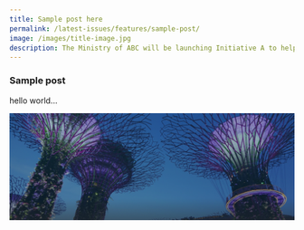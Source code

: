 ```yaml
---
title: Sample post here
permalink: /latest-issues/features/sample-post/
image: /images/title-image.jpg
description: The Ministry of ABC will be launching Initiative A to help Singaporeans...
---
```


### Sample post

hello world...

![sample image here when file doesnt load](/images/hero-banner.png)